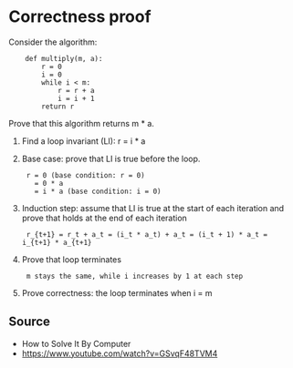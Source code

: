 # Correctness proof

Consider the algorithm:

		def multiply(m, a):
			r = 0
			i = 0
			while i < m:
				r = r + a
				i = i + 1
			return r

Prove that this algorithm returns m * a.

1) Find a loop invariant (LI): r = i * a

2) Base case: prove that LI is true before the loop.

		r = 0 (base condition: r = 0)
		  = 0 * a
		  = i * a (base condition: i = 0)

3) Induction step: assume that LI is true at the start of each iteration and prove that holds at the end of each iteration

		r_{t+1} = r_t + a_t = (i_t * a_t) + a_t = (i_t + 1) * a_t = i_{t+1} * a_{t+1}

4) Prove that loop terminates

		m stays the same, while i increases by 1 at each step

5) Prove correctness: the loop terminates when i = m

## Source

* How to Solve It By Computer
* https://www.youtube.com/watch?v=GSvqF48TVM4